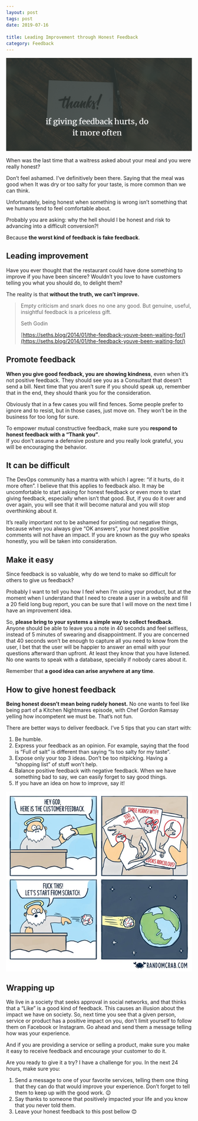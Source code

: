 ```yaml
---
layout: post
tags: post
date: 2019-07-16

title: Leading Improvement through Honest Feedback
category: Feedback
---
```


![if it hurts, do it more often](/images/leading-improvement-through-honest-feedback-head.png)

When was the last time that a waitress asked about your meal and you were really honest?

Don’t feel ashamed. I’ve definitively been there. Saying that the meal was good when It was dry or too salty for your taste, is more common than we can think.

Unfortunately, being honest when something is wrong isn’t something that we humans tend to feel comfortable about.

Probably you are asking: why the hell should I be honest and risk to advancing into a difficult conversion?!

Because **the worst kind of feedback is fake feedback**.

## Leading improvement

Have you ever thought that the restaurant could have done something to improve if you have been sincere? Wouldn’t you love to have customers telling you what you should do, to delight them?

The reality is that **without the truth, we can’t improve.**

> Empty criticism and snark does no one any good. But genuine, useful, insightful feedback is a priceless gift.
>
> Seth Godin
>
> [https://seths.blog/2014/01/the-feedback-youve-been-waiting-for/](https://seths.blog/2014/01/the-feedback-youve-been-waiting-for/)

## Promote feedback

**When you give good feedback, you are showing kindness**, even when it’s not positive feedback. They should see you as a Consultant that doesn’t send a bill. Next time that you aren’t sure if you should speak up, remember that in the end, they should thank you for the consideration.

Obviously that in a few cases you will find fences. Some people prefer to ignore and to resist, but in those cases, just move on. They won’t be in the business for too long for sure.

To empower mutual constructive feedback, make sure you **respond to honest feedback with a “Thank you”**.  
If you don’t assume a defensive posture and you really look grateful, you will be encouraging the behavior.

## It can be difficult

The DevOps community has a mantra with which I agree: “if it hurts, do it more often”. I believe that this applies to feedback also.
It may be uncomfortable to start asking for honest feedback or even more to start giving feedback, especially when isn’t that good. But, if you do it over and over again, you will see that it will become natural and you will stop overthinking about it.

It’s really important not to be ashamed for pointing out negative things, because when you always give “OK answers”, your honest positive comments will not have an impact.
If you are known as the guy who speaks honestly, you will be taken into consideration.

## Make it easy

Since feedback is so valuable, why do we tend to make so difficult for others to give us feedback?

Probably I want to tell you how I feel when I’m using your product, but at the moment when I understand that I need to create a user in a website and fill a 20 field long bug report, you can be sure that I will move on the next time I have an improvement idea.

So, **please bring to your systems a simple way to collect feedback**. Anyone should be able to leave you a note in 40 seconds and feel selfless, instead of 5 minutes of swearing and disappointment.
If you are concerned that 40 seconds won’t be enough to capture all you need to know from the user, I bet that the user will be happier to answer an email with your questions afterward than upfront. At least they know that you have listened. No one wants to speak with a database, specially if nobody cares about it.

Remember that **a good idea can arise anywhere at any time**.

## How to give honest feedback

**Being honest doesn’t mean being rudely honest.** No one wants to feel like being part of a Kitchen Nightmares episode, with Chef Gordon Ramsay yelling how incompetent we must be. That’s not fun.

There are better ways to deliver feedback. I’ve 5 tips that you can start with:

1. Be humble.
2. Express your feedback as an opinion. For example, saying that the food is “Full of salt” is different than saying “Is too salty for my taste”.
3. Expose only your top 3 ideas. Don’t be too nitpicking. Having a “shopping list” of stuff won’t help.
4. Balance positive feedback with negative feedback. When we have something bad to say, we can easily forget to say good things.
5. If you have an idea on how to improve, say it!

[![Valuable Feedback](/images/leading-improvement-through-honest-feedback-valuable-feedback.jpg)](https://randomcrab.com/valuable-feedback/)

## Wrapping up

We live in a society that seeks approval in social networks, and that thinks that a “Like” is a good kind of feedback. This causes an illusion about the impact we have on society. So, next time you see that a given person, service or product has a positive impact on you, don’t limit yourself to follow them on Facebook or Instagram. Go ahead and send them a message telling how was your experience.

And if you are providing a service or selling a product, make sure you make it easy to receive feedback and encourage your customer to do it.

Are you ready to give it a try? I have a challenge for you. In the next 24 hours, make sure you:

1. Send a message to one of your favorite services, telling them one thing that they can do that would improve your experience. Don’t forget to tell them to keep up with the good work. 😉
2. Say thanks to someone that positively impacted your life and you know that you never told them.
3. Leave your honest feedback to this post bellow 😊
